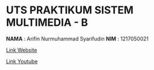 # UTS PRAKTIKUM SISTEM MULTIMEDIA - B

**NAMA** : Arifin Nurmuhammad Syarifudin 
**NIM**  : 1217050021  

[Link Website](https://arifinsyairifudin787.github.io/UTS_Sismul-/)

[Link Youtube](https://youtu.be/QrC4lhjL9cc?si=funwBTKj6XT3WDOt)
